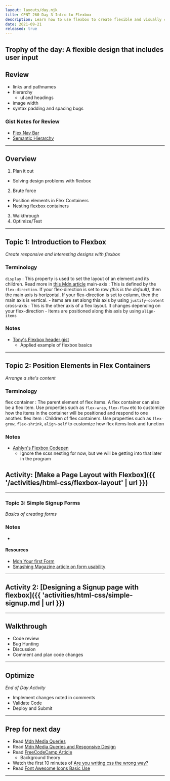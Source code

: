 ```yaml
---
layout: layouts/day.njk
title: CPNT 260 Day 3 Intro to Flexbox
description: Learn how to use flexbox to create flexible and visually complex webite layouts. For html we will introduce user input.
date: 2021-09-21
released: true
---
```


## Trophy of the day: A flexible design that includes user input

## Review

- links and pathnames
- hierarchy
  - ul and headings
- image width
- syntax padding and spacing bugs

### Gist Notes for Review
- [Flex Nav Bar](https://gist.github.com/lilyx13/f9bd12f1b00627601fbc3a32f4a6bf7b)
- [Semantic Hierarchy](https://gist.github.com/lilyx13/be85b495d534d3482fd7e9b1680e282b)

---

## Overview

1. Plan it out

- Solving design problems with flexbox

2. Brute force

- Position elements in Flex Containers
- Nesting flexbox containers

3. Walkthrough
4. Optimize/Test

---

## Topic 1: Introduction to Flexbox

_Create responsive and interesting designs with flexbox_

### Terminology

`display`
: This property is used to set the layout of an element and its children. Read more in [this Mdn article](https://developer.mozilla.org/en-US/docs/Web/CSS/display)
main-axis
: This is defined by the `flex-direction`. If your flex-direction is set to row _(this is the default)_, then the main axis is horizontal. If your flex-direction is set to column, then the main axis is vertical. - items are set along this axis by using `justify-content`
cross-axis
: This is the other axis of a flex layout. It changes depending on your flex-direction - Items are positioned along this axis by using `align-items`

### Notes

- [Tony's Flexbox header gist](https://gist.github.com/acidtone/1ff8aabed305f862c10f1ff6b8908a04)
  - Applied example of flexbox basics

---

## Topic 2: Position Elements in Flex Containers

_Arrange a site's content_

### Terminology

flex container
: The parent element of flex items. A flex container can also be a flex item. Use properties such as `flex-wrap`, `flex-flow` etc to customize how the items in the container will be positioned and respond to one another.
flex item
: Children of flex containers. Use properties such as `flex-grow`, `flex-shrink`, `align-self` to customize how flex items look and function

### Notes

- [Ashlyn's Flexbox Codepen](https://codepen.io/ashlyn-knox/pen/qBmzyrG)
  - Ignore the scss nesting for now, but we will be getting into that later in the program

## Activity: [Make a Page Layout with Flexbox]({{ '/activities/html-css/flexbox-layout' | url }})

---

### Topic 3: Simple Signup Forms

_Basics of creating forms_

### Notes

-

#### Resources

- [Mdn Your first Form](https://developer.mozilla.org/en-US/docs/Learn/Forms/Your_first_form)
- [Smashing Magazine article on form usability](https://www.smashingmagazine.com/2011/11/extensive-guide-web-form-usability/)

---

## Activity 2: [Designing a Signup page with flexbox]({{ 'activities/html-css/simple-signup.md | url }})

---

## Walkthrough

- Code review
- Bug Hunting
- Discussion
- Comment and plan code changes

---

## Optimize

_End of Day Activity_

- Implement changes noted in comments
- Validate Code
- Deploy and Submit

---

## Prep for next day

- Read [Mdn Media Queries](https://developer.mozilla.org/en-US/docs/Web/CSS/Media_Queries/Using_media_queries)
- Read [Mdn Media Queries and Responsive Design](https://developer.mozilla.org/en-US/docs/Learn/CSS/CSS_layout/rwd_skills)
- Read [FreeCodeCamp Article](https://www.freecodecamp.org/news/the-100-correct-way-to-do-css-breakpoints-88d6a5ba1862/)
  - Background theory
- Watch the first 10 minutes of [Are you writing css the wrong way?](https://youtu.be/0ohtVzCSHqs)
- Read [Font Awesome Icons Basic Use](https://fontawesome.com/v5.15/how-to-use/on-the-web/referencing-icons/basic-use)

---
